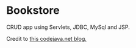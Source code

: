 # Bookstore

CRUD app using Servlets, JDBC, MySql and JSP.

Credit to [this codejava.net blog.](https://www.codejava.net/coding/jsp-servlet-jdbc-mysql-create-read-update-delete-crud-example)
